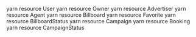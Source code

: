 yarn resource User
yarn resource Owner
yarn resource Advertiser
yarn resource Agent
yarn resource Billboard
yarn resource Favorite
yarn resource BillboardStatus
yarn resource Campaign
yarn resource Booking
yarn resource CampaignStatus
